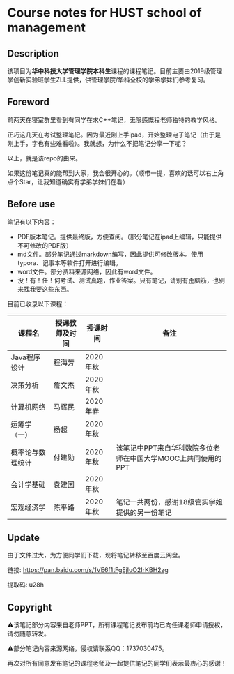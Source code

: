# Course notes for HUST school of management

## Description

该项目为**华中科技大学管理学院本科生**课程的课程笔记。目前主要由2019级管理学创新实验班学生ZLL提供，供管理学院/华科全校的学弟学妹们参考复习。

##  Foreword

前两天在寝室群里看到有同学在求C++笔记，无限感慨程老师独特的教学风格。

正巧这几天在考试整理笔记。因为最近刚上手ipad，开始整理电子笔记（由于是刚上手，字也有些难看啦）。我就想，为什么不把笔记分享一下呢？

以上，就是该repo的由来。

如果这份笔记真的能帮到大家，我会很开心的。（顺带一提，喜欢的话可以右上角点个Star，让我知道确实有学弟学妹们在看）

## Before use

笔记有以下内容：

- PDF版本笔记。提供最终版，方便查阅。（部分笔记在ipad上编辑，只能提供不可修改的PDF版）
- md文件。部分笔记通过markdown编写，因此提供可修改版本。使用typora、记事本等软件打开进行编辑。
- word文件。部分资料来源网络，因此有word文件。
- 没！有！任！何考试、测试真题，作业答案。只有笔记，请别有歪脑筋，也别来找我要这些东西。

目前已收录以下课程：

| 课程名           | 授课教师及时间 | 授课时间 | 备注                                                         |
| ---------------- | -------------- | -------- | ------------------------------------------------------------ |
| Java程序设计     | 程海芳         | 2020年秋 |                                                              |
| 决策分析         | 詹文杰         | 2020年秋 |                                                              |
| 计算机网络       | 马辉民         | 2020年春 |                                                              |
| 运筹学（一）     | 杨超           | 2020年秋 |                                                              |
| 概率论与数理统计 | 付建勋         | 2020年秋 | 该笔记中PPT来自华科数院多位老师在中国大学MOOC上共同使用的PPT |
| 会计学基础       | 袁建国         | 2020年秋 |                                                              |
| 宏观经济学       | 陈平路         | 2020年秋 | 笔记一共两份，感谢18级管实学姐提供的另一份笔记               |

## Update

由于文件过大，为方便同学们下载，现将笔记转移至百度云网盘。

链接: https://pan.baidu.com/s/1VE6f1tFgEjIuO2IrKBH2zg 

提取码: u28h

## Copyright

⚠️该笔记部分内容来自老师PPT，所有课程笔记发布前均已向任课老师申请授权，请勿随意转发。

⚠️部分笔记内容来源网络，侵权请联系QQ：1737030475。

再次对所有同意发布笔记的课程老师及一起提供笔记的同学们表示最衷心的感谢！

